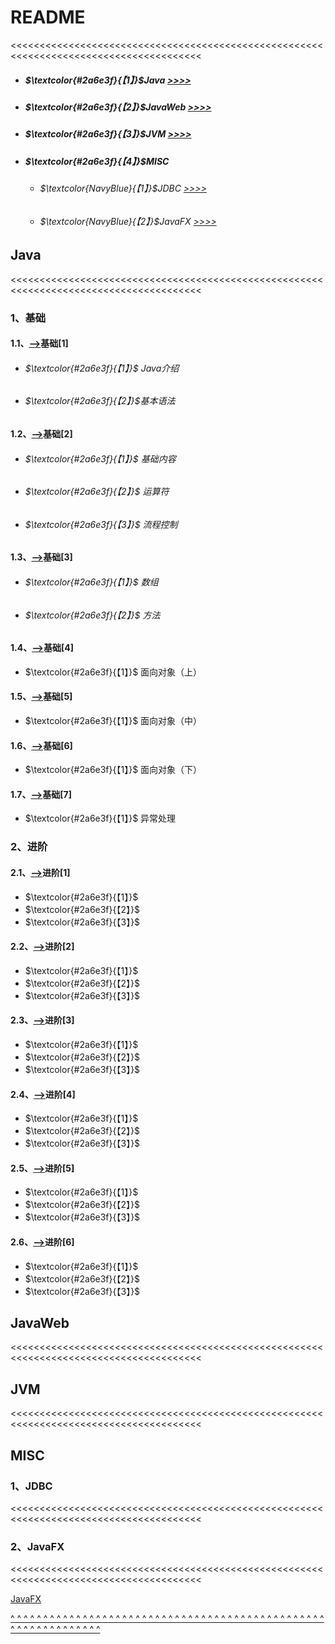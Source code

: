 # README

<a id="0"><<<<<<<<<<<<<<<<<<<<<<<<<<<<<<<<<<<<<<<<<<<<<<<<<<<<<<<<<<<<<<<<<<<<<<<<<<<<<<<<<<<<<<<</a>

- ##### $\textcolor{#2a6e3f}{【1】}$**Java** [>>>>](#1)

- ##### $\textcolor{#2a6e3f}{【2】}$JavaWeb  [>>>>](#2)

- ##### $\textcolor{#2a6e3f}{【3】}$JVM  [>>>>](#3)

- ##### $\textcolor{#2a6e3f}{【4】}$MISC 

  - ###### $\textcolor{NavyBlue}{【1】}$JDBC  [>>>>](#4.1)

  - ###### $\textcolor{NavyBlue}{【2】}$JavaFX  [>>>>](#4.2)

## Java

<a id="1"><<<<<<<<<<<<<<<<<<<<<<<<<<<<<<<<<<<<<<<<<<<<<<<<<<<<<<<<<<<<<<<<<<<<<<<<<<<<<<<<<<<<<<<</a>

### 1、基础

#### 1.1、[-->](./Java/basic/basic[1].md)基础[1] 

- ###### $\textcolor{#2a6e3f}{【1】}$ Java介绍

- ###### $\textcolor{#2a6e3f}{【2】}$基本语法 

#### 1.2、[-->](./Java/basic/basic[2].md)基础[2]

- ###### $\textcolor{#2a6e3f}{【1】}$ 基础内容

- ###### $\textcolor{#2a6e3f}{【2】}$ 运算符

- ###### $\textcolor{#2a6e3f}{【3】}$ 流程控制

#### 1.3、[-->](./Java/basic/basic[3].md)基础[3] 

- ###### $\textcolor{#2a6e3f}{【1】}$ 数组

- ###### $\textcolor{#2a6e3f}{【2】}$ 方法

#### 1.4、[-->](./Java/basic/basic[4].md)基础[4]

- $\textcolor{#2a6e3f}{【1】}$ 面向对象（上）

#### 1.5、[-->](./Java/basic/basic[5].md)基础[5]

- $\textcolor{#2a6e3f}{【1】}$ 面向对象（中）

#### 1.6、[-->](./Java/basic/basic[6].md)基础[6]

- $\textcolor{#2a6e3f}{【1】}$ 面向对象（下）

#### 1.7、[-->](./Java/basic/basic[6].md)基础[7]

- $\textcolor{#2a6e3f}{【1】}$ 异常处理

### 2、进阶

#### 2.1、[-->](./Java/advanced/advanced[1].md)进阶[1]

- $\textcolor{#2a6e3f}{【1】}$ 
- $\textcolor{#2a6e3f}{【2】}$ 
- $\textcolor{#2a6e3f}{【3】}$ 

#### 2.2、[-->](./Java/advanced/advanced[1].md)进阶[2]

- $\textcolor{#2a6e3f}{【1】}$ 
- $\textcolor{#2a6e3f}{【2】}$ 
- $\textcolor{#2a6e3f}{【3】}$ 

#### 2.3、[-->](./Java/advanced/advanced[1].md)进阶[3]

- $\textcolor{#2a6e3f}{【1】}$ 
- $\textcolor{#2a6e3f}{【2】}$ 
- $\textcolor{#2a6e3f}{【3】}$ 

#### 2.4、[-->](./Java/advanced/advanced[1].md)进阶[4]

- $\textcolor{#2a6e3f}{【1】}$ 
- $\textcolor{#2a6e3f}{【2】}$ 
- $\textcolor{#2a6e3f}{【3】}$ 

#### 2.5、[-->](./Java/advanced/advanced[1].md)进阶[5]

- $\textcolor{#2a6e3f}{【1】}$ 
- $\textcolor{#2a6e3f}{【2】}$ 
- $\textcolor{#2a6e3f}{【3】}$ 

#### 2.6、[-->](./Java/advanced/advanced[1].md)进阶[6]

- $\textcolor{#2a6e3f}{【1】}$ 
- $\textcolor{#2a6e3f}{【2】}$ 
- $\textcolor{#2a6e3f}{【3】}$ 



## JavaWeb

<a id="2"><<<<<<<<<<<<<<<<<<<<<<<<<<<<<<<<<<<<<<<<<<<<<<<<<<<<<<<<<<<<<<<<<<<<<<<<<<<<<<<<<<<<<<<</a>

## JVM

<a id="3"><<<<<<<<<<<<<<<<<<<<<<<<<<<<<<<<<<<<<<<<<<<<<<<<<<<<<<<<<<<<<<<<<<<<<<<<<<<<<<<<<<<<<<<</a>

## MISC

### 1、JDBC

<a id="4.1"><<<<<<<<<<<<<<<<<<<<<<<<<<<<<<<<<<<<<<<<<<<<<<<<<<<<<<<<<<<<<<<<<<<<<<<<<<<<<<<<<<<<<<<</a>

### 2、JavaFX

<a id="4.2"><<<<<<<<<<<<<<<<<<<<<<<<<<<<<<<<<<<<<<<<<<<<<<<<<<<<<<<<<<<<<<<<<<<<<<<<<<<<<<<<<<<<<<<</a>

[JavaFX](./misc/JavaFX.md)

[^ ^ ^ ^ ^ ^ ^ ^ ^ ^ ^ ^ ^ ^ ^ ^ ^ ^ ^ ^ ^ ^ ^ ^ ^ ^ ^ ^ ^ ^ ^ ^ ^ ^ ^ ^ ^ ^ ^ ^ ^ ^ ^ ^ ^ ^ ^ ^ ^ ^ ^ ^ ^ ^ ^ ^ ^ ^ ^ ^ ^ ^ ](#0)
